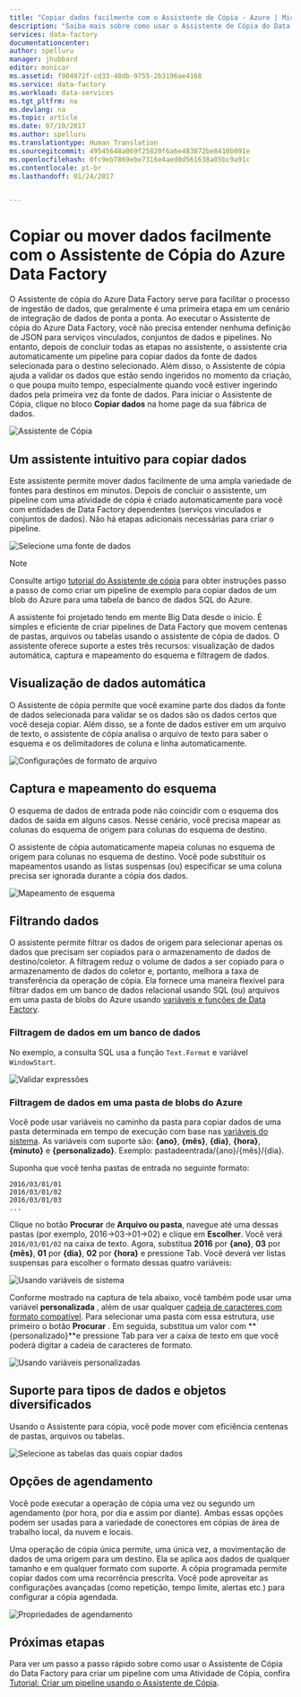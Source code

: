 ```yaml
---
title: "Copiar dados facilmente com o Assistente de Cópia - Azure | Microsoft Docs"
description: "Saiba mais sobre como usar o Assistente de Cópia do Data Factory para copiar dados de fontes de dados com suporte para coletores."
services: data-factory
documentationcenter: 
author: spelluru
manager: jhubbard
editor: monicar
ms.assetid: f904972f-cd33-48db-9755-2b3196ae4168
ms.service: data-factory
ms.workload: data-services
ms.tgt_pltfrm: na
ms.devlang: na
ms.topic: article
ms.date: 07/10/2017
ms.author: spelluru
ms.translationtype: Human Translation
ms.sourcegitcommit: 49545648a069f25820f6a6e483072be8410b091e
ms.openlocfilehash: 0fc9eb7869ebe7316e4aed0d561638a05bc9a91c
ms.contentlocale: pt-br
ms.lasthandoff: 01/24/2017


---
```

<a id="copy-or-move-data-easily-with-azure-data-factory-copy-wizard" class="xliff"></a>
# Copiar ou mover dados facilmente com o Assistente de Cópia do Azure Data Factory
O Assistente de cópia do Azure Data Factory serve para facilitar o processo de ingestão de dados, que geralmente é uma primeira etapa em um cenário de integração de dados de ponta a ponta. Ao executar o Assistente de cópia do Azure Data Factory, você não precisa entender nenhuma definição de JSON para serviços vinculados, conjuntos de dados e pipelines. No entanto, depois de concluir todas as etapas no assistente, o assistente cria automaticamente um pipeline para copiar dados da fonte de dados selecionada para o destino selecionado. Além disso, o Assistente de cópia ajuda a validar os dados que estão sendo ingeridos no momento da criação, o que poupa muito tempo, especialmente quando você estiver ingerindo dados pela primeira vez da fonte de dados. Para iniciar o Assistente de Cópia, clique no bloco **Copiar dados** na home page da sua fábrica de dados.

![Assistente de Cópia](./media/data-factory-copy-wizard/copy-data-wizard.png)

<a id="an-intuitive-wizard-for-copying-data" class="xliff"></a>
## Um assistente intuitivo para copiar dados
Este assistente permite mover dados facilmente de uma ampla variedade de fontes para destinos em minutos. Depois de concluir o assistente, um pipeline com uma atividade de cópia é criado automaticamente para você com entidades de Data Factory dependentes (serviços vinculados e conjuntos de dados). Não há etapas adicionais necessárias para criar o pipeline.   

![Selecione uma fonte de dados](./media/data-factory-copy-wizard/select-data-source-page.png)

> [!NOTE]
> Consulte artigo [tutorial do Assistente de cópia](data-factory-copy-data-wizard-tutorial.md) para obter instruções passo a passo de como criar um pipeline de exemplo para copiar dados de um blob do Azure para uma tabela de banco de dados SQL do Azure. 
> 
> 

A assistente foi projetado tendo em mente Big Data desde o início. É simples e eficiente de criar pipelines de Data Factory que movem centenas de pastas, arquivos ou tabelas usando o assistente de cópia de dados. O assistente oferece suporte a estes três recursos: visualização de dados automática, captura e mapeamento do esquema e filtragem de dados. 

<a id="automatic-data-preview" class="xliff"></a>
## Visualização de dados automática
O Assistente de cópia permite que você examine parte dos dados da fonte de dados selecionada para validar se os dados são os dados certos que você deseja copiar. Além disso, se a fonte de dados estiver em um arquivo de texto, o assistente de cópia analisa o arquivo de texto para saber o esquema e os delimitadores de coluna e linha automaticamente. 

![Configurações de formato de arquivo](./media/data-factory-copy-wizard/file-format-settings.png)

<a id="schema-capture-and-mapping" class="xliff"></a>
## Captura e mapeamento do esquema
O esquema de dados de entrada pode não coincidir com o esquema dos dados de saída em alguns casos. Nesse cenário, você precisa mapear as colunas do esquema de origem para colunas do esquema de destino. 

O assistente de cópia automaticamente mapeia colunas no esquema de origem para colunas no esquema de destino. Você pode substituir os mapeamentos usando as listas suspensas (ou) especificar se uma coluna precisa ser ignorada durante a cópia dos dados.   

![Mapeamento de esquema](./media/data-factory-copy-wizard/schema-mapping.png)

<a id="filtering-data" class="xliff"></a>
## Filtrando dados
O assistente permite filtrar os dados de origem para selecionar apenas os dados que precisam ser copiados para o armazenamento de dados de destino/coletor. A filtragem reduz o volume de dados a ser copiado para o armazenamento de dados do coletor e, portanto, melhora a taxa de transferência da operação de cópia. Ela fornece uma maneira flexível para filtrar dados em um banco de dados relacional usando SQL (ou) arquivos em uma pasta de blobs do Azure usando [variáveis e funções de Data Factory](data-factory-functions-variables.md).   

<a id="filtering-of-data-in-a-database" class="xliff"></a>
### Filtragem de dados em um banco de dados
No exemplo, a consulta SQL usa a função `Text.Format` e variável `WindowStart`. 

![Validar expressões](./media/data-factory-copy-wizard/validate-expressions.png)

<a id="filtering-of-data-in-an-azure-blob-folder" class="xliff"></a>
### Filtragem de dados em uma pasta de blobs do Azure
Você pode usar variáveis no caminho da pasta para copiar dados de uma pasta determinada em tempo de execução com base nas [variáveis do sistema](data-factory-functions-variables.md#data-factory-system-variables). As variáveis com suporte são: **{ano}**, **{mês}**, **{dia}**, **{hora}**, **{minuto}** e **{personalizado}**. Exemplo: pastadeentrada/{ano}/{mês}/{dia}.

Suponha que você tenha pastas de entrada no seguinte formato:

    2016/03/01/01
    2016/03/01/02
    2016/03/01/03
    ...

Clique no botão **Procurar** de **Arquivo ou pasta**, navegue até uma dessas pastas (por exemplo, 2016->03->01->02) e clique em **Escolher**. Você verá `2016/03/01/02` na caixa de texto. Agora, substitua **2016** por **{ano}**, **03** por **{mês}**, **01** por **{dia}**, **02** por **{hora}** e pressione Tab. Você deverá ver listas suspensas para escolher o formato dessas quatro variáveis:

![Usando variáveis de sistema](./media/data-factory-copy-wizard/blob-standard-variables-in-folder-path.png)   

Conforme mostrado na captura de tela abaixo, você também pode usar uma variável **personalizada** , além de usar qualquer [cadeia de caracteres com formato compatível](https://msdn.microsoft.com/library/8kb3ddd4.aspx). Para selecionar uma pasta com essa estrutura, use primeiro o botão **Procurar** . Em seguida, substitua um valor com **{personalizado}**e pressione Tab para ver a caixa de texto em que você poderá digitar a cadeia de caracteres de formato.     

![Usando variáveis personalizadas](./media/data-factory-copy-wizard/blob-custom-variables-in-folder-path.png)

<a id="support-for-diverse-data-and-object-types" class="xliff"></a>
## Suporte para tipos de dados e objetos diversificados
Usando o Assistente para cópia, você pode mover com eficiência centenas de pastas, arquivos ou tabelas.

![Selecione as tabelas das quais copiar dados](./media/data-factory-copy-wizard/select-tables-to-copy-data.png)

<a id="scheduling-options" class="xliff"></a>
## Opções de agendamento
Você pode executar a operação de cópia uma vez ou segundo um agendamento (por hora, por dia e assim por diante). Ambas essas opções podem ser usadas para a variedade de conectores em cópias de área de trabalho local, da nuvem e locais.

Uma operação de cópia única permite, uma única vez, a movimentação de dados de uma origem para um destino. Ela se aplica aos dados de qualquer tamanho e em qualquer formato com suporte. A cópia programada permite copiar dados com uma recorrência prescrita. Você pode aproveitar as configurações avançadas (como repetição, tempo limite, alertas etc.) para configurar a cópia agendada.

![Propriedades de agendamento](./media/data-factory-copy-wizard/scheduling-properties.png)

<a id="next-steps" class="xliff"></a>
## Próximas etapas
Para ver um passo a passo rápido sobre como usar o Assistente de Cópia do Data Factory para criar um pipeline com uma Atividade de Cópia, confira [Tutorial: Criar um pipeline usando o Assistente de Cópia](data-factory-copy-data-wizard-tutorial.md).


